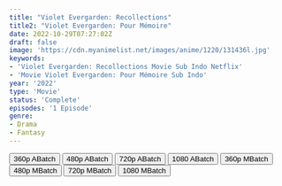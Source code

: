 ```yaml
---
title: "Violet Evergarden: Recollections"
title2: "Violet Evergarden: Pour Mémoire"
date: 2022-10-29T07:27:02Z
draft: false
image: 'https://cdn.myanimelist.net/images/anime/1220/131436l.jpg'
keywords:
- 'Violet Evergarden: Recollections Movie Sub Indo Netflix'
- 'Movie Violet Evergarden: Pour Mémoire Sub Indo'
year: '2022'
type: 'Movie'
status: 'Complete'
episodes: '1 Episode'
genre:
- Drama
- Fantasy
---
```


<div class="d-g gg-5 gtc-r ai-c">
<button onclick="window.open('?arc=7txbCO9cCb_20221215/1/MP4/Kuramanime-VIOEVG_MOV3-360p-NF','_blank')">360p ABatch</button>
<button onclick="window.open('?arc=7txbCO9cCb_20221215/1/MP4/Kuramanime-VIOEVG_MOV3-480p-NF','_blank')">480p ABatch</button>
<button onclick="window.open('?arc=7txbCO9cCb_20221215/1/MP4/Kuramanime-VIOEVG_MOV3-720p-NF','_blank')">720p ABatch</button>
<button onclick="window.open('?arc=7txbCO9cCb_20221215/1/MP4/Kuramanime-VIOEVG_MOV3-1080p-NF','_blank')">1080 ABatch</button>
<button onclick="window.open('?bmed=qngi96va3uppym8','_blank')">360p MBatch</button>
<button onclick="window.open('?bmed=u4osasdrili4hgm','_blank')">480p MBatch</button>
<button onclick="window.open('?bmed=6s7k346b5x1ce0m','_blank')">720p MBatch</button>
<button onclick="window.open('?bmed=fj9bb3zb11vu44o','_blank')">1080 MBatch</button>
</div>